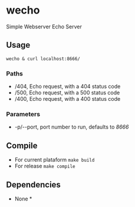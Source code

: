 # wecho
Simple Webserver Echo Server

## Usage

```
wecho & curl localhost:8666/
```
### Paths
* /404, Echo request, with a 404 status code
* /500, Echo request, with a 500 status code
* /400,  Echo request, with a 400 status code
### Parameters
* -p/--port, port number to run, defaults to *8666*

## Compile
* For current plataform
  ``` make build ```
* For release
  ``` make compile ```

## Dependencies
 * None *
